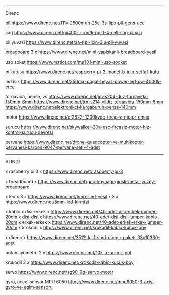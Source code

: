 
---------------------------------------------------------------------

Direnc

pil
https://www.direnc.net/111v-2500mah-25c-3s-lipo-pil-gens-ace

sarj
https://www.direnc.net/px400-li-ion/li-po-1-4-cell-sarj-cihazi

pil yuvasi
https://www.direnc.net/aa-tipi-icin-3lu-pil-yuvasi

breadboard
3 x https://www.direnc.net/mini-yapiskanli-breadboard-yesil

usb soket
https://www.matiot.com/ms101-mini-usb-socket

pi kutusu
https://www.direnc.net/raspberry-pi-3-model-b-icin-seffaf-kutu

led isik
https://www.direnc.net/350ma-dogal-beyaz-power-led-cw-4000k-cree

tornavida, pense, vs
https://www.direnc.net/jm-s204-duz-tornavida-150mm-6mm
https://www.direnc.net/jm-s214-yildiz-tornavida-150mm-6mm
https://www.direnc.net/elektronikci-kargaburun-pense-140mm

motor
https://www.direnc.net/cf2822-1200kvdc-fircasiz-motor-emax

surucu
https://www.direnc.net/skywalker-20a-esc-fircasiz-motor-hiz-kontrol-surucu-devresi

pervane
https://www.direnc.net/drone-quadcopter-ve-multikopter-pervanesi-karbon-9047-pervane-seti-4-adet



------------------------------------------------------------------------

ALINDI

x raspberry pi 3
x https://www.direnc.net/raspberry-pi-3

x breadboard
x https://www.direnc.net/guc-kaynagi-girisli-metal-yuzey-breadboard

x led
x 3 x https://www.direnc.net/5mm-led-yesil
x 3 x https://www.direnc.net/5mm-led-kirmizi

x kablo
x disi-erkek
x https://www.direnc.net/40-adet-disi-erkek-jumper-20cm
x disi-disi
x https://www.direnc.net/40-adet-disi-disi-jumper-kablo-20cm
x erkek-erkek
x https://www.direnc.net/40-adet-erkek-erkek-jumper-20cm
x krokodil
x https://www.direnc.net/krokodil-kablo-kucuk-boy

x direnc
x https://www.direnc.net/2512-kilif-smd-direnc-paketi-33x10330-adet

potansiyometre
2 x https://www.direnc.net/10k-uzun-mil-pot

krokodil
3 x https://www.direnc.net/krokodil-kablo-kucuk-boy

servo
https://www.direnc.net/sg90-9g-servo-motor

gyro, accel sensor
MPU 6050
https://www.direnc.net/mpu6050-3-axis-gyro-ve-egim-sensoru


